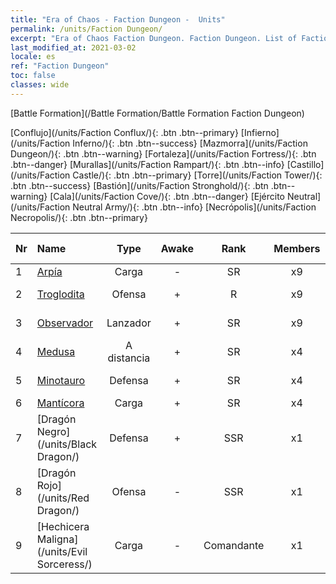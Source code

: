 ```yaml
---
title: "Era of Chaos - Faction Dungeon -  Units"
permalink: /units/Faction Dungeon/
excerpt: "Era of Chaos Faction Dungeon. Faction Dungeon. List of Faction in Era of Chaos"
last_modified_at: 2021-03-02
locale: es
ref: "Faction Dungeon"
toc: false
classes: wide
---
```

  [Battle Formation](/Battle Formation/Battle Formation Faction Dungeon)

 [Conflujo](/units/Faction Conflux/){: .btn .btn--primary} [Infierno](/units/Faction Inferno/){: .btn .btn--success} [Mazmorra](/units/Faction Dungeon/){: .btn .btn--warning} [Fortaleza](/units/Faction Fortress/){: .btn .btn--danger} [Murallas](/units/Faction Rampart/){: .btn .btn--info} [Castillo](/units/Faction Castle/){: .btn .btn--primary} [Torre](/units/Faction Tower/){: .btn .btn--success} [Bastión](/units/Faction Stronghold/){: .btn .btn--warning} [Cala](/units/Faction Cove/){: .btn .btn--danger} [Ejército Neutral](/units/Faction Neutral Army/){: .btn .btn--info} [Necrópolis](/units/Faction Necropolis/){: .btn .btn--primary} 

  | Nr |         Name        |   Type   | Awake |    Rank   |   Members     |  Stars  |  Attack  |     HP    | Awaken Name  |
  |:---|:--------------------|:--------:|:-----:|:---------:|:-------------:|:-------:|:--------:|:---------:|:-------------|
  | 1 | [Arpía](/units/Harpy/) | Carga | - | SR | x9 | <i class="fas fa-star"/><i class="fas fa-star"/> | 74.0 | 860 |    |
  | 2 | [Troglodita](/units/Troglodyte/) | Ofensa | + | R | x9 | <i class="fas fa-star"/> | 86.0 | 744 |  Troglodita Oscuro  |
  | 3 | [Observador](/units/Beholder/) | Lanzador | + | SR | x9 | <i class="fas fa-star"/><i class="fas fa-star"/><i class="fas fa-star"/> | 115.8 | 744 |  Ojo maléfico  |
  | 4 | [Medusa](/units/Medusa/) | A distancia | + | SR | x4 | <i class="fas fa-star"/><i class="fas fa-star"/><i class="fas fa-star"/> | 202.0 | 1144 |  Reina Medusa  |
  | 5 | [Minotauro](/units/Minotaur/) | Defensa | + | SR | x4 | <i class="fas fa-star"/><i class="fas fa-star"/> | 108.0 | 2725 |  Minotauro Rey  |
  | 6 | [Mantícora](/units/Manticore/) | Carga | + | SR | x4 | <i class="fas fa-star"/><i class="fas fa-star"/><i class="fas fa-star"/> | 174.9 | 1917 |  Escorpícora  |
  | 7 | [Dragón Negro](/units/Black Dragon/) | Defensa | + | SSR | x1 | <i class="fas fa-star"/><i class="fas fa-star"/><i class="fas fa-star"/> | 430.0 | 8712 |  Rey Dragón Negro  |
  | 8 | [Dragón Rojo](/units/Red Dragon/) | Ofensa | - | SSR | x1 | <i class="fas fa-star"/><i class="fas fa-star"/><i class="fas fa-star"/> | 769.3 | 5431 |   -   |
  | 9 | [Hechicera Maligna](/units/Evil Sorceress/) | Carga | - | Comandante | x1 | <i class="fas fa-star"/><i class="fas fa-star"/><i class="fas fa-star"/> | 633.6 | 5770 |   -   |
